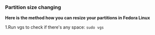 ### Partition size changing
  **Here is the method how you can resize your partitions in Fedora Linux**

  1.Run vgs to check if there's any space:
    `sudo vgs`
